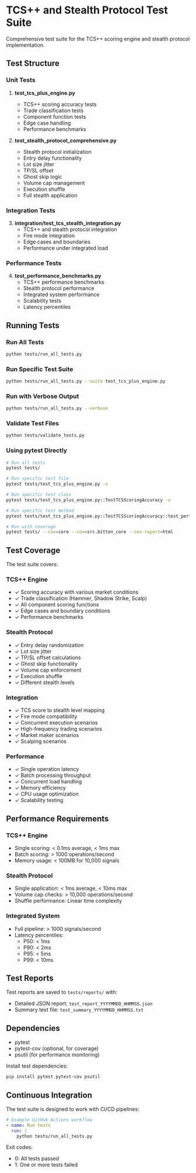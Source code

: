 # TCS++ and Stealth Protocol Test Suite

Comprehensive test suite for the TCS++ scoring engine and stealth protocol implementation.

## Test Structure

### Unit Tests

1. **test_tcs_plus_engine.py**
   - TCS++ scoring accuracy tests
   - Trade classification tests
   - Component function tests
   - Edge case handling
   - Performance benchmarks

2. **test_stealth_protocol_comprehensive.py**
   - Stealth protocol initialization
   - Entry delay functionality
   - Lot size jitter
   - TP/SL offset
   - Ghost skip logic
   - Volume cap management
   - Execution shuffle
   - Full stealth application

### Integration Tests

3. **integration/test_tcs_stealth_integration.py**
   - TCS++ and stealth protocol integration
   - Fire mode integration
   - Edge cases and boundaries
   - Performance under integrated load

### Performance Tests

4. **test_performance_benchmarks.py**
   - TCS++ performance benchmarks
   - Stealth protocol performance
   - Integrated system performance
   - Scalability tests
   - Latency percentiles

## Running Tests

### Run All Tests
```bash
python tests/run_all_tests.py
```

### Run Specific Test Suite
```bash
python tests/run_all_tests.py --suite test_tcs_plus_engine.py
```

### Run with Verbose Output
```bash
python tests/run_all_tests.py --verbose
```

### Validate Test Files
```bash
python tests/validate_tests.py
```

### Using pytest Directly
```bash
# Run all tests
pytest tests/

# Run specific test file
pytest tests/test_tcs_plus_engine.py -v

# Run specific test class
pytest tests/test_tcs_plus_engine.py::TestTCSScoringAccuracy -v

# Run specific test method
pytest tests/test_tcs_plus_engine.py::TestTCSScoringAccuracy::test_perfect_trade_conditions -v

# Run with coverage
pytest tests/ --cov=core --cov=src.bitten_core --cov-report=html
```

## Test Coverage

The test suite covers:

### TCS++ Engine
- ✓ Scoring accuracy with various market conditions
- ✓ Trade classification (Hammer, Shadow Strike, Scalp)
- ✓ All component scoring functions
- ✓ Edge cases and boundary conditions
- ✓ Performance benchmarks

### Stealth Protocol
- ✓ Entry delay randomization
- ✓ Lot size jitter
- ✓ TP/SL offset calculations
- ✓ Ghost skip functionality
- ✓ Volume cap enforcement
- ✓ Execution shuffle
- ✓ Different stealth levels

### Integration
- ✓ TCS score to stealth level mapping
- ✓ Fire mode compatibility
- ✓ Concurrent execution scenarios
- ✓ High-frequency trading scenarios
- ✓ Market maker scenarios
- ✓ Scalping scenarios

### Performance
- ✓ Single operation latency
- ✓ Batch processing throughput
- ✓ Concurrent load handling
- ✓ Memory efficiency
- ✓ CPU usage optimization
- ✓ Scalability testing

## Performance Requirements

### TCS++ Engine
- Single scoring: < 0.1ms average, < 1ms max
- Batch scoring: > 1000 operations/second
- Memory usage: < 100MB for 10,000 signals

### Stealth Protocol
- Single application: < 1ms average, < 10ms max
- Volume cap checks: > 10,000 operations/second
- Shuffle performance: Linear time complexity

### Integrated System
- Full pipeline: > 1000 signals/second
- Latency percentiles:
  - P50: < 1ms
  - P90: < 2ms
  - P95: < 5ms
  - P99: < 10ms

## Test Reports

Test reports are saved to `tests/reports/` with:
- Detailed JSON report: `test_report_YYYYMMDD_HHMMSS.json`
- Summary text file: `test_summary_YYYYMMDD_HHMMSS.txt`

## Dependencies

- pytest
- pytest-cov (optional, for coverage)
- psutil (for performance monitoring)

Install test dependencies:
```bash
pip install pytest pytest-cov psutil
```

## Continuous Integration

The test suite is designed to work with CI/CD pipelines:

```yaml
# Example GitHub Actions workflow
- name: Run tests
  run: |
    python tests/run_all_tests.py
```

Exit codes:
- 0: All tests passed
- 1: One or more tests failed